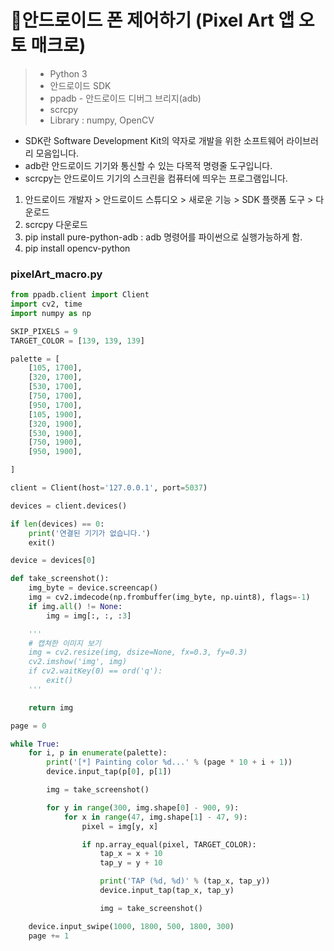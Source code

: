 # :game_die:안드로이드 폰 제어하기 (Pixel Art 앱 오토 매크로)

> - Python 3
> - 안드로이드 SDK
> - ppadb - 안드로이드 디버그 브리지(adb)
> - scrcpy
> - Library : numpy, OpenCV



- SDK란 Software Development Kit의 약자로 개발을 위한 소프트웨어 라이브러리 모음입니다.
- adb란 안드로이드 기기와 통신할 수 있는 다목적 명령줄 도구입니다.
- scrcpy는 안드로이드 기기의 스크린을 컴퓨터에 띄우는 프로그램입니다.

1. 안드로이드 개발자 > 안드로이드 스튜디오 > 새로운 기능 > SDK 플랫폼 도구 > 다운로드
2. scrcpy 다운로드
3. pip install pure-python-adb : adb 명령어를 파이썬으로 실행가능하게 함.
4. pip install opencv-python



### pixelArt_macro.py

```python
from ppadb.client import Client
import cv2, time
import numpy as np

SKIP_PIXELS = 9
TARGET_COLOR = [139, 139, 139]

palette = [
    [105, 1700],
    [320, 1700],
    [530, 1700],
    [750, 1700],
    [950, 1700],
    [105, 1900],
    [320, 1900],
    [530, 1900],
    [750, 1900],
    [950, 1900],

]

client = Client(host='127.0.0.1', port=5037)

devices = client.devices()

if len(devices) == 0:
    print('연결된 기기가 없습니다.')
    exit()

device = devices[0]

def take_screenshot():
    img_byte = device.screencap()
    img = cv2.imdecode(np.frombuffer(img_byte, np.uint8), flags=-1)
    if img.all() != None:
        img = img[:, :, :3]

    '''
    # 캡쳐한 이미지 보기
    img = cv2.resize(img, dsize=None, fx=0.3, fy=0.3)
    cv2.imshow('img', img)
    if cv2.waitKey(0) == ord('q'):
        exit()
    '''

    return img

page = 0

while True:
    for i, p in enumerate(palette):
        print('[*] Painting color %d...' % (page * 10 + i + 1))
        device.input_tap(p[0], p[1])

        img = take_screenshot()

        for y in range(300, img.shape[0] - 900, 9):
            for x in range(47, img.shape[1] - 47, 9):
                pixel = img[y, x]

                if np.array_equal(pixel, TARGET_COLOR):
                    tap_x = x + 10
                    tap_y = y + 10

                    print('TAP (%d, %d)' % (tap_x, tap_y))
                    device.input_tap(tap_x, tap_y)

                    img = take_screenshot()

    device.input_swipe(1000, 1800, 500, 1800, 300)
    page += 1
```

